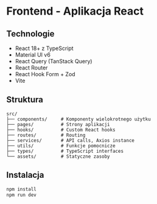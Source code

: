 # Frontend - Aplikacja React

## Technologie

- React 18+ z TypeScript
- Material UI v6
- React Query (TanStack Query)
- React Router
- React Hook Form + Zod
- Vite

## Struktura

```
src/
├── components/     # Komponenty wielokrotnego użytku
├── pages/          # Strony aplikacji
├── hooks/          # Custom React hooks
├── routes/         # Routing
├── services/       # API calls, Axios instance
├── utils/          # Funkcje pomocnicze
├── types/          # TypeScript interfaces
└── assets/         # Statyczne zasoby
```

## Instalacja

```bash
npm install
npm run dev
```
